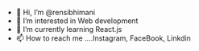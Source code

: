 - 👋 Hi, I’m @rensibhimani
- 👀 I’m interested in Web development
- 🌱 I’m currently learning React.js
- 📫 How to reach me ....Instagram, FaceBook, Linkdin

<!---
rensibhimani/rensibhimani is a ✨ special ✨ repository because its `README.md` (this file) appears on your GitHub profile.
You can click the Preview link to take a look at your changes.
--->
